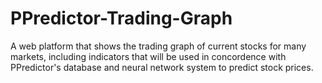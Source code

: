# PPredictor-Trading-Graph
A web platform that shows the trading graph of current stocks for many markets, including indicators that will be used in concordence with PPredictor's database and neural network system to predict stock prices. 
